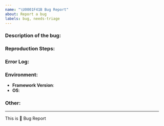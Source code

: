 ```yaml
---
name: "\U0001F41B Bug Report"
about: Report a bug
labels: bug, needs-triage
---
```


<!--Please make sure to read the "Reporting Issues" section of the contribution guide before submitting an issue
https://github.com/cdk8s-team/cdk8s/blob/master/CONTRIBUTING.md#reporting-issues
-->

### Description of the bug:
<!--description of the bug:-->






### Reproduction Steps:
<!--minimal amount of code that causes the bug (if possible) or a reference:-->





### Error Log:
<!--what is the error message you are seeing?-->




### Environment:


  - **Framework Version**:
  - **OS**:


### Other:
<!-- e.g. detailed explanation, stacktraces, related issues, suggestions on how to fix, links for us to have context, eg. associated pull-request, stackoverflow, gitter, etc -->




---

This is :bug: Bug Report
